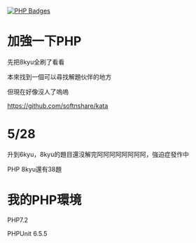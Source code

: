 [![PHP Badges](https://www.codewars.com/users/agda/badges/micro)](https://www.codewars.com/docs/ranking-and-honor-1) 

# 加強一下PHP

先把8kyu全刷了看看

本來找到一個可以尋找解題伙伴的地方

但現在好像沒人了嗚嗚



https://github.com/softnshare/kata


# 5/28

升到6kyu，8kyu的題目還沒解完阿阿阿阿阿阿阿阿，強迫症發作中

PHP 8kyu還有38題


# 我的PHP環境
PHP7.2      


PHPUnit 6.5.5